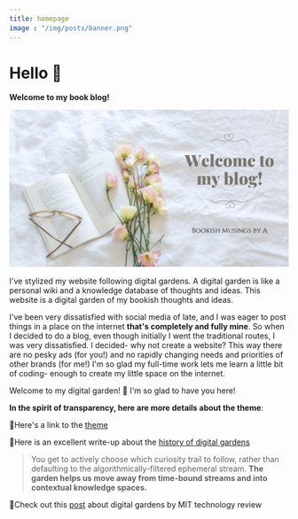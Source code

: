 ```yaml
---
title: homepage
image : "/img/posts/banner.png"
---
```


# Hello 👋

**Welcome to my book blog!**

![banner](images/banner.png "Banner")


I've stylized my website following digital gardens. A digital garden is like a personal wiki and a knowledge database of thoughts and ideas. This website is a digital garden of my bookish thoughts and ideas.

I've been very dissatisfied with social media of late, and I was eager to post things in a place on the internet **that's completely and fully mine**. So when I decided to do a blog, even though initially I went the traditional routes, I was very dissatisfied. I decided- why not create a website? This way there are no pesky ads (for you!) and no rapidly changing needs and priorities of other brands (for me!) I'm so glad my full-time work lets me learn a little bit of coding- enough to create my little space on the internet.

Welcome to my digital garden! 🌱 I'm so glad to have you here!

**In the spirit of transparency, here are more details about the theme**:

🌱Here's a link to the [theme](https://github.com/binokochumolvarghese/lightbi-hugo)

🌱Here is an excellent write-up about the [history of digital gardens](https://maggieappleton.com/garden-history)

> You get to actively choose which curiosity trail to follow, rather than defaulting to the algorithmically-filtered ephemeral stream. **The garden helps us move away from time-bound streams and into contextual knowledge spaces.**

🌱Check out this [post](https://www.technologyreview.com/2020/09/03/1007716/digital-gardens-let-you-cultivate-your-own-little-bit-of-the-internet/) about digital gardens by MIT technology review
